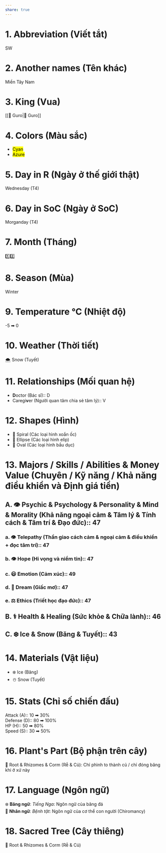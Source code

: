 ```yaml
---  
share: true  
---  
```

# 1. Abbreviation (Viết tắt)  
  
SW  
  
# 2. Another names (Tên khác)  
  
Miền Tây Nam  
  
# 3. King (Vua)  
  
[[💙 Guro|💙 Guro]]  
  
# 4. Colors (Màu sắc)  
  
- <mark class="hltr-celeste">Cyan</mark>  
- <mark class="hltr-celeste">Azure</mark>  
  
# 5. Day in R (Ngày ở thế giới thật)  
  
Wednesday (T4)  
  
# 6. Day in SoC (Ngày ở SoC)  
  
Morganday (T4)  
  
# 7. Month (Tháng)  
  
1️⃣2️⃣  
  
# 8. Season (Mùa)  
  
Winter  
  
# 9. Temperature °C (Nhiệt độ)  
  
-5 ➡ 0  
  
# 10. Weather (Thời tiết)  
  
🌨️ Snow (Tuyết)  
  
# 11. Relationships (Mối quan hệ)  
  
- **D**octor (Bác sĩ):: D  
- Caregi**v**er (Người quan tâm chia sẻ tâm lý):: V  
  
# 12. Shapes (Hình)  
  
- 🍭 Spiral (Các loại hình xoắn ốc)  
- 🔗 Ellipse (Các loại hình elip)  
- 🥚 Oval (Các loại hình bầu dục)  
  
  
# 13. Majors / Skills / Abilities & Money Value (Chuyên / Kỹ năng / Khả năng điều khiển và Định giá tiền)  
  
## A. 👁️ Psychic & Psychology & Personality & Mind & Morality (Khả năng ngoại cảm & Tâm lý & Tính cách & Tâm trí & Đạo đức):: 47  
  
### a.  👁️ Telepathy (Thần giao cách cảm & ngoại cảm & điều khiển + đọc tâm trí):: 47  
### b.  👁️ Hope (Hi vọng và niềm tin):: 47  
### c. 😃 Emotion (Cảm xúc):: 49  
### d. 💭 Dream (Giấc mơ):: 47  
### e. ⚖️ Ethics (Triết học đạo đức):: 47  
  
## B. ⚕️ Health & Healing (Sức khỏe & Chữa lành):: 46  
  
## C. ❄️ Ice & Snow (Băng & Tuyết):: 43  
  
# 14. Materials (Vật liệu)  
  
- ❄️ Ice (Băng)  
- ☃️ Snow (Tuyết)  
  
# 15. Stats (Chỉ số chiến đấu)  
  
Attack (A):: 10 ➡ 30%  
Defense (D):: 80 ➡ 100%  
HP (H):: 50 ➡ 80%  
Speed (S):: 30 ➡ 50%  
  
# 16. Plant's Part (Bộ phận trên cây)  
  
🥕 Root & Rhizomes & Corm (Rễ & Củ): Chỉ phình to thành củ / chỉ đóng băng khi ở xứ này  
  
# 17. Language (Ngôn ngữ)  
  
❄️ **Băng ngữ**: *Tiếng Nga*: Ngôn ngữ của băng đá  
👤 **Nhân ngữ**: *Bệnh tật*: Ngôn ngữ của cơ thể con người (Chiromancy)  
  
# 18. Sacred Tree (Cây thiêng)  
  
🥕 Root & Rhizomes & Corm (Rễ & Củ)
